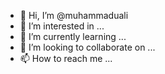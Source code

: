- 👋 Hi, I’m @muhammaduali
- 👀 I’m interested in ...
- 🌱 I’m currently learning ...
- 💞️ I’m looking to collaborate on ...
- 📫 How to reach me ...

<!---
muhammaduali/muhammaduali is a ✨ special ✨ repository because its `README.md` (this file) appears on your GitHub profile.
You can click the Preview link to take a look at your changes.
--->
